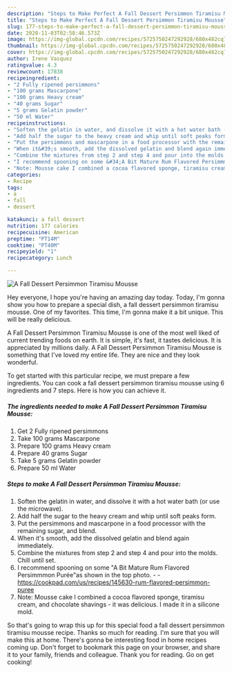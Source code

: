 ```yaml
---
description: "Steps to Make Perfect A Fall Dessert Persimmon Tiramisu Mousse"
title: "Steps to Make Perfect A Fall Dessert Persimmon Tiramisu Mousse"
slug: 177-steps-to-make-perfect-a-fall-dessert-persimmon-tiramisu-mousse
date: 2020-11-03T02:58:46.573Z
image: https://img-global.cpcdn.com/recipes/5725750247292928/680x482cq70/a-fall-dessert-persimmon-tiramisu-mousse-recipe-main-photo.jpg
thumbnail: https://img-global.cpcdn.com/recipes/5725750247292928/680x482cq70/a-fall-dessert-persimmon-tiramisu-mousse-recipe-main-photo.jpg
cover: https://img-global.cpcdn.com/recipes/5725750247292928/680x482cq70/a-fall-dessert-persimmon-tiramisu-mousse-recipe-main-photo.jpg
author: Irene Vasquez
ratingvalue: 4.3
reviewcount: 17838
recipeingredient:
- "2 Fully ripened persimmons"
- "100 grams Mascarpone"
- "100 grams Heavy cream"
- "40 grams Sugar"
- "5 grams Gelatin powder"
- "50 ml Water"
recipeinstructions:
- "Soften the gelatin in water, and dissolve it with a hot water bath (or use the microwave)."
- "Add half the sugar to the heavy cream and whip until soft peaks form."
- "Put the persimmons and mascarpone in a food processor with the remaining sugar, and blend."
- "When it&#39;s smooth, add the dissolved gelatin and blend again immediately."
- "Combine the mixtures from step 2 and step 4 and pour into the molds. Chill until set."
- "I recommend spooning on some &#34;A Bit Mature Rum Flavored Persimmmon Purée&#34;as shown in the top photo.  https://cookpad.com/us/recipes/145630-rum-flavored-persimmon-puree"
- "Note: Mousse cake I combined a cocoa flavored sponge, tiramisu cream, and chocolate shavings - it was delicious. I made it in a silicone mold."
categories:
- Recipe
tags:
- a
- fall
- dessert

katakunci: a fall dessert 
nutrition: 177 calories
recipecuisine: American
preptime: "PT14M"
cooktime: "PT40M"
recipeyield: "1"
recipecategory: Lunch

---
```



![A Fall Dessert Persimmon Tiramisu Mousse](https://img-global.cpcdn.com/recipes/5725750247292928/680x482cq70/a-fall-dessert-persimmon-tiramisu-mousse-recipe-main-photo.jpg)

Hey everyone, I hope you're having an amazing day today. Today, I'm gonna show you how to prepare a special dish, a fall dessert persimmon tiramisu mousse. One of my favorites. This time, I'm gonna make it a bit unique. This will be really delicious.



A Fall Dessert Persimmon Tiramisu Mousse is one of the most well liked of current trending foods on earth. It is simple, it's fast, it tastes delicious. It is appreciated by millions daily. A Fall Dessert Persimmon Tiramisu Mousse is something that I've loved my entire life. They are nice and they look wonderful.


To get started with this particular recipe, we must prepare a few ingredients. You can cook a fall dessert persimmon tiramisu mousse using 6 ingredients and 7 steps. Here is how you can achieve it.

<!--inarticleads1-->

##### The ingredients needed to make A Fall Dessert Persimmon Tiramisu Mousse:

1. Get 2 Fully ripened persimmons
1. Take 100 grams Mascarpone
1. Prepare 100 grams Heavy cream
1. Prepare 40 grams Sugar
1. Take 5 grams Gelatin powder
1. Prepare 50 ml Water




<!--inarticleads2-->

##### Steps to make A Fall Dessert Persimmon Tiramisu Mousse:

1. Soften the gelatin in water, and dissolve it with a hot water bath (or use the microwave).
1. Add half the sugar to the heavy cream and whip until soft peaks form.
1. Put the persimmons and mascarpone in a food processor with the remaining sugar, and blend.
1. When it&#39;s smooth, add the dissolved gelatin and blend again immediately.
1. Combine the mixtures from step 2 and step 4 and pour into the molds. Chill until set.
1. I recommend spooning on some &#34;A Bit Mature Rum Flavored Persimmmon Purée&#34;as shown in the top photo. -  - https://cookpad.com/us/recipes/145630-rum-flavored-persimmon-puree
1. Note: Mousse cake I combined a cocoa flavored sponge, tiramisu cream, and chocolate shavings - it was delicious. I made it in a silicone mold.




So that's going to wrap this up for this special food a fall dessert persimmon tiramisu mousse recipe. Thanks so much for reading. I'm sure that you will make this at home. There's gonna be interesting food in home recipes coming up. Don't forget to bookmark this page on your browser, and share it to your family, friends and colleague. Thank you for reading. Go on get cooking!
